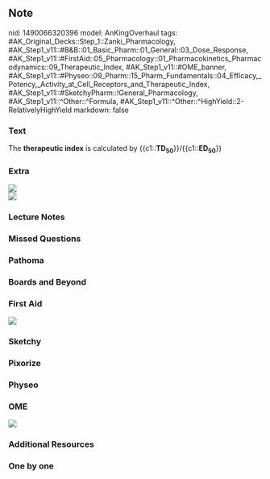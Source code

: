 ## Note
nid: 1490066320396
model: AnKingOverhaul
tags: #AK_Original_Decks::Step_1::Zanki_Pharmacology, #AK_Step1_v11::#B&B::01_Basic_Pharm::01_General::03_Dose_Response, #AK_Step1_v11::#FirstAid::05_Pharmacology::01_Pharmacokinetics_Pharmacodynamics::09_Therapeutic_Index, #AK_Step1_v11::#OME_banner, #AK_Step1_v11::#Physeo::09_Pharm::15_Pharm_Fundamentals::04_Efficacy,_Potency,_Activity_at_Cell_Receptors_and_Therapeutic_Index, #AK_Step1_v11::#SketchyPharm::!General_Pharmacology, #AK_Step1_v11::^Other::^Formula, #AK_Step1_v11::^Other::^HighYield::2-RelativelyHighYield
markdown: false

### Text
<div>
  The <b>therapeutic index</b> is calculated by
  {{c1::<b>TD</b><sub style=
  "font-weight: bold;">50</sub>}}/{{c1::<b>ED</b><sub style=
  "font-weight: bold;">50</sub>}}
</div>

### Extra
<img src="paste-381762463072306.jpg">
<div><img src="paste-381779642941666.jpg"></div>

### Lecture Notes


### Missed Questions


### Pathoma


### Boards and Beyond


### First Aid
<img src="tmpR6rbgL.png">

### Sketchy


### Pixorize


### Physeo


### OME
<div class="ome-widget">
  <a href="https://onlinemeded.org?ref=anki"><img src=
  "_OME_AnkiFlashcards_General_3.png"></a>
</div>

### Additional Resources


### One by one

